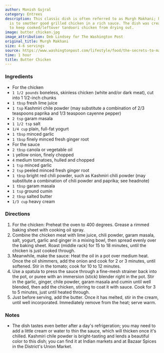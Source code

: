 ```yaml
---
author: Monish Gujral
category: Entrees
description: This classic dish is often referred to as Murgh Makhani; here, the point
  is to smother good grilled chicken in a rich sauce. The dish was created as a way
  to keep cooked/leftover tandoori chicken from drying out.
image: butter_chicken.jpg
image_attribution: Deb Lindsey for The Washington Post
original_title: Murgh Makhani
size: 4-6 servings
source: https://www.washingtonpost.com/lifestyle/food/the-secrets-to-making-two-of-indias-most-famous-dishes-from-the-family-that-invented-them/2018/01/29/0e47f76c-fd37-11e7-8f66-2df0b94bb98a_story.html?utm_term=.22e5b3398e7c
time: 1 hour
title: Butter Chicken
---
```

### Ingredients

* For the chicken
* `1 1/2 pounds` boneless, skinless chicken (white and/or dark meat), cut into 1 1/2-inch chunks
* `1 tbsp` fresh lime juice
* `1 tsp` Kashmiri chile powder (may substitute a combination of 2/3 teaspoons paprika and 1/3 teaspoon cayenne pepper)
* `2 tsp` garam masala
* `1 1/2 tsp` salt
* `1/4 cup` plain, full-fat yogurt
* `1 tbsp` minced garlic
* `1 tbsp` finely minced fresh ginger root
* For the sauce
* `2 tbsp` canola or vegetable oil
* `1` yellow onion, finely chopped
* `4` medium tomatoes, hulled and chopped
* `1 tsp` minced garlic
* `2 tsp` peeled minced fresh ginger root
* `1 tbsp` bright red chili powder, such as Kashmiri chili powder (may substitute a combination of chili powder and paprika; see headnote)
* `1 tbsp` garam masala
* `1 tsp` ground cumin
* `2 tbsp` salted butter
* `1/3 cup` heavy cream

### Directions

1. For the chicken: Preheat the oven to 400 degrees. Grease a rimmed baking sheet with cooking oil spray.
2. Combine the chicken meat with lime juice, chili powder, garam masala, salt, yogurt, garlic and ginger in a mixing bowl, then spread evenly over the baking sheet. Roast (middle rack) for 15 to 18 minutes, until the chicken is just cooked through.
3. Meanwhile, make the sauce: Heat the oil in a pot over medium heat. Once the oil shimmers, add the onion and cook for 2 or 3 minutes, until softened. Stir in the tomato; cook for 10 to 12 minutes.
4. Use a spatula to press the sauce through a fine-mesh strainer back into the pot, or puree with an immersion (stick) blender right in the pot. Stir in the garlic, ginger, chile powder, garam masala and cumin until well blended, then add the chicken, stirring to coat it with sauce. Cook for 3 to 5 minutes, just until heated through.
5. Just before serving, add the butter. Once it has melted, stir in the cream, until well incorporated. Immediately remove from the heat; serve warm.

### Notes

- The dish tastes even better after a day's refrigeration; you may need to add a little cream or water to thin the sauce, which will thicken once it's chilled. Kashmiri chile powder is bright-tasting and lends a beautiful color to this dish; you can find it at Indian markets and at Bazaar Spices in the District's Union Market.